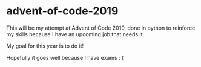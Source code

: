 # advent-of-code-2019
This will be my attempt at Advent of Code 2019, done in python to reinforce my skills because I have an upcoming job that needs it.

My goal for this year is to do it!

Hopefully it goes well because I have exams : (
